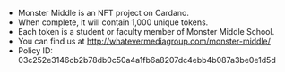 - Monster Middle is an NFT project on Cardano. 
- When complete, it will contain 1,000 unique tokens.
- Each token is a student or faculty member of Monster Middle School.
- You can find us at http://whatevermediagroup.com/monster-middle/
- Policy ID: 03c252e3146cb2b78db0c50a4a1fb6a8207dc4ebb4b087a3be0e1d5d

<!---
monstermiddle/monstermiddle is a ✨ special ✨ repository because its `README.md` (this file) appears on your GitHub profile.
You can click the Preview link to take a look at your changes.
--->
